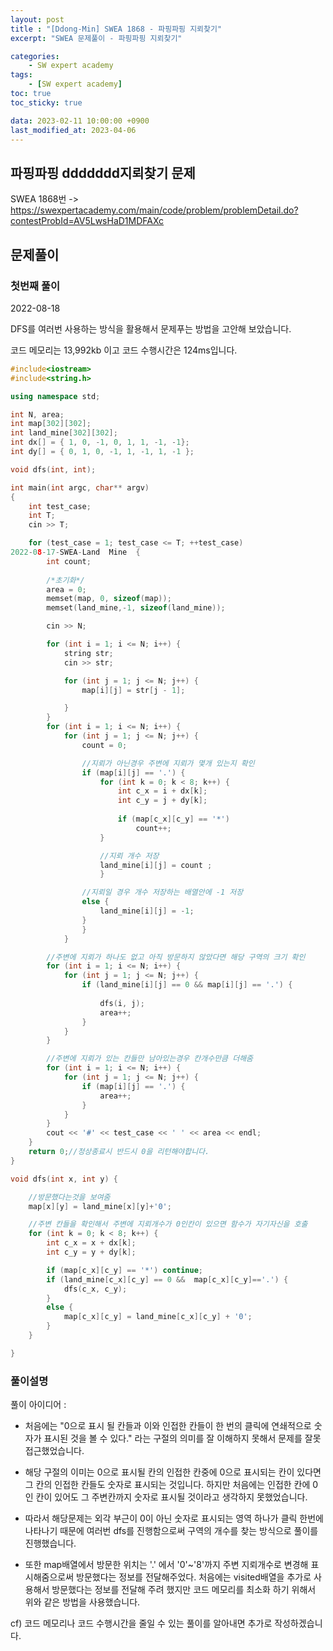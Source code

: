 ```yaml
---
layout: post
title : "[Ddong-Min] SWEA 1868 - 파핑파핑 지뢰찾기"
excerpt: "SWEA 문제풀이 - 파핑파핑 지뢰찾기"

categories:
    - SW expert academy
tags:
    - [SW expert academy]
toc: true
toc_sticky: true

data: 2023-02-11 10:00:00 +0900
last_modified_at: 2023-04-06
---
```


## 파핑파핑 ddddddd지뢰찾기 문제
SWEA 1868번 -> <https://swexpertacademy.com/main/code/problem/problemDetail.do?contestProbId=AV5LwsHaD1MDFAXc>

## 문제풀이
### 첫번째 풀이
2022-08-18

DFS를 여러번 사용하는 방식을 활용해서 문제푸는 방법을 고안해 보았습니다.

코드 메모리는 13,992kb 이고 코드 수행시간은 124ms입니다.

```cpp
#include<iostream>
#include<string.h>

using namespace std;

int N, area;
int map[302][302]; 
int land_mine[302][302];
int dx[] = { 1, 0, -1, 0, 1, 1, -1, -1};
int dy[] = { 0, 1, 0, -1, 1, -1, 1, -1 };

void dfs(int, int);

int main(int argc, char** argv)
{
	int test_case;
	int T;
	cin >> T;

	for (test_case = 1; test_case <= T; ++test_case)
2022-08-17-SWEA-Land  Mine	{
		int count;
		
		/*초기화*/
		area = 0;
		memset(map, 0, sizeof(map));
		memset(land_mine,-1, sizeof(land_mine));

		cin >> N;

		for (int i = 1; i <= N; i++) {
			string str;
			cin >> str;

			for (int j = 1; j <= N; j++) {
				map[i][j] = str[j - 1];

			}
		}
		for (int i = 1; i <= N; i++) {
			for (int j = 1; j <= N; j++) {
				count = 0;

				//지뢰가 아닌경우 주변에 지뢰가 몇개 있는지 확인
				if (map[i][j] == '.') {
					for (int k = 0; k < 8; k++) {
						int c_x = i + dx[k];
						int c_y = j + dy[k];
						
						if (map[c_x][c_y] == '*')
							count++;
					}

					//지뢰 개수 저장
					land_mine[i][j] = count ;
					}

				//지뢰일 경우 개수 저장하는 배열안에 -1 저장
				else {
					land_mine[i][j] = -1;
				}
				}
			}

		//주변에 지뢰가 하나도 없고 아직 방문하지 않았다면 해당 구역의 크기 확인
		for (int i = 1; i <= N; i++) {
			for (int j = 1; j <= N; j++) {
				if (land_mine[i][j] == 0 && map[i][j] == '.') {
				
					dfs(i, j);
					area++;
				}
			}
		}

		//주변에 지뢰가 있는 칸들만 남아있는경우 칸개수만큼 더해줌
		for (int i = 1; i <= N; i++) {
			for (int j = 1; j <= N; j++) {
				if (map[i][j] == '.') {
					area++;
				}
			}
		}
		cout << '#' << test_case << ' ' << area << endl;
	}
	return 0;//정상종료시 반드시 0을 리턴해야합니다.
}

void dfs(int x, int y) {

	//방문했다는것을 보여줌
	map[x][y] = land_mine[x][y]+'0';

	//주변 칸들을 확인해서 주변에 지뢰개수가 0인칸이 있으면 함수가 자기자신을 호출
	for (int k = 0; k < 8; k++) {
		int c_x = x + dx[k];
		int c_y = y + dy[k];

		if (map[c_x][c_y] == '*') continue;
		if (land_mine[c_x][c_y] == 0 &&  map[c_x][c_y]=='.') {
			dfs(c_x, c_y);
		}
		else {
			map[c_x][c_y] = land_mine[c_x][c_y] + '0';
		}
	}

}
```

### 풀이설명

풀이 아이디어 :

- 처음에는 "0으로 표시 될 칸들과 이와 인접한 칸들이 한 번의 클릭에 연쇄적으로 숫자가 표시된 것을 볼 수 있다." 라는 구절의 의미를 잘 이해하지 못해서 문제를 잘못접근했었습니다. 

- 해당 구절의 이미는 0으로 표시될 칸의 인접한 칸중에 0으로 표시되는 칸이 있다면 그 칸의 인접한 칸들도 숫자로 표시되는 것입니다. 하지만 처음에는 인접한 칸에 0인 칸이 있어도 그 주변칸까지 숫자로 표시될 것이라고 생각하지 못했었습니다.

- 따라서 해당문제는 외각 부근이 0이 아닌 숫자로 표시되는 영역 하나가 클릭 한번에 나타나기 때문에 여러번 dfs를 진행함으로써 구역의 개수를 찾는 방식으로 풀이를 진행했습니다.

- 또한 map배열에서 방문한 위치는 '.' 에서 '0'~'8'까지 주변 지뢰개수로 변경해 표시해줌으로써 방문했다는 정보를 전달해주었다. 처음에는 visited배열을 추가로 사용해서 방문했다는 정보를 전달해 주려 했지만 코드 메모리를 최소화 하기 위해서 위와 같은 방법을 사용했습니다.

cf) 코드 메모리나 코드 수행시간을 줄일 수 있는 풀이를 알아내면 추가로 작성하겠습니다.
